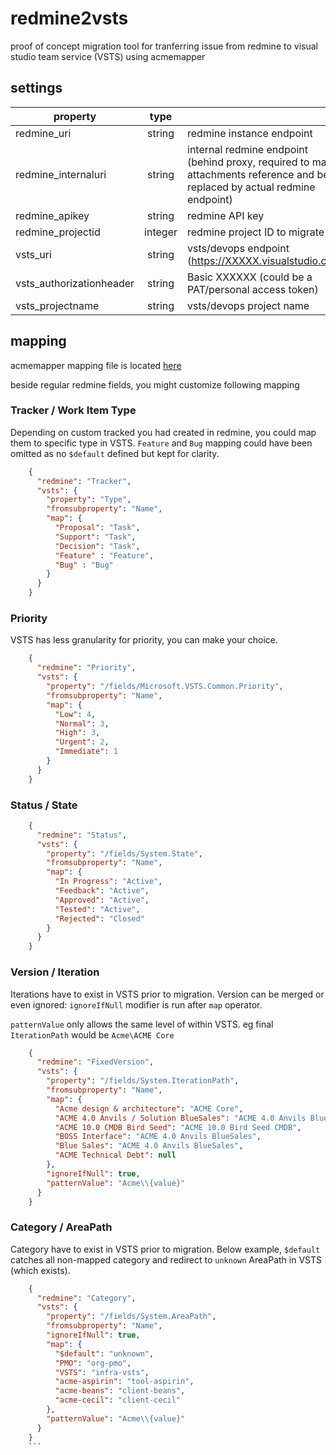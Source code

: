 # redmine2vsts
proof of concept migration tool for tranferring issue from redmine to visual studio team service (VSTS) using acmemapper

## settings

| property | type |  |
|---------------------|:------:|------------------------------------------------------------------------------------------------------------------------------|
| redmine_uri | string | redmine instance endpoint |
| redmine_internaluri | string | internal redmine endpoint (behind proxy, required to match attachments reference and be replaced by actual redmine endpoint) |
| redmine_apikey | string | redmine API key |
| redmine_projectid | integer | redmine project ID to migrate |
| vsts_uri | string | vsts/devops endpoint (https://XXXXX.visualstudio.com) |
| vsts_authorizationheader | string | Basic XXXXXX (could be a PAT/personal access token)
| vsts_projectname | string | vsts/devops project name

## mapping

acmemapper mapping file is located [here](redminemigration/Maps/issue.json)

beside regular redmine fields, you might customize following mapping

### Tracker / Work Item Type

Depending on custom tracked you had created in redmine, you could map them to specific type in VSTS. `Feature` and `Bug` mapping could have been omitted as no `$default` defined but kept for clarity.

```json
    {
      "redmine": "Tracker",
      "vsts": {
        "property": "Type",
        "fromsubproperty": "Name",
        "map": {
          "Proposal": "Task",
          "Support": "Task",
          "Decision": "Task",
          "Feature" : "Feature",
          "Bug" : "Bug"
        }
      }
    }
```

### Priority

VSTS has less granularity for priority, you can make your choice.

```json
    {
      "redmine": "Priority",
      "vsts": {
        "property": "/fields/Microsoft.VSTS.Common.Priority",
        "fromsubproperty": "Name",
        "map": {
          "Low": 4,
          "Normal": 3,
          "High": 3,
          "Urgent": 2,
          "Immediate": 1
        }
      }
    }
```

### Status / State

```json
    {
      "redmine": "Status",
      "vsts": {
        "property": "/fields/System.State",
        "fromsubproperty": "Name",
        "map": {
          "In Progress": "Active",
          "Feedback": "Active",
          "Approved": "Active",
          "Tested": "Active",
          "Rejected": "Closed"
        }
      }
    }
```

### Version / Iteration

Iterations have to exist in VSTS prior to migration. Version can be merged or even ignored: `ignoreIfNull` modifier is run after `map` operator. 

`patternValue` only allows the same level of within VSTS. eg final `IterationPath` would be `Acme\ACME Core`

```json
    {
      "redmine": "FixedVersion",
      "vsts": {
        "property": "/fields/System.IterationPath",
        "fromsubproperty": "Name",
        "map": {
          "Acme design & architecture": "ACME Core",
          "ACME 4.0 Anvils / Solution BlueSales": "ACME 4.0 Anvils BlueSales",
          "ACME 10.0 CMDB Bird Seed": "ACME 10.0 Bird Seed CMDB",
          "BOSS Interface": "ACME 4.0 Anvils BlueSales",
          "Blue Sales": "ACME 4.0 Anvils BlueSales",
          "ACME Technical Debt": null
        },
        "ignoreIfNull": true,
        "patternValue": "Acme\\{value}"
      }
    }
```

### Category / AreaPath

Category have to exist in VSTS prior to migration. Below example, `$default` catches all non-mapped category and redirect to `unknown` AreaPath in VSTS (which exists).

```json
    {
      "redmine": "Category",
      "vsts": {
        "property": "/fields/System.AreaPath",
        "fromsubproperty": "Name",
        "ignoreIfNull": true,
        "map": {
          "$default": "unknown",
          "PMO": "org-pmo",
          "VSTS": "infra-vsts",
          "acme-aspirin": "tool-aspirin",
          "acme-beans": "client-beans",
          "acme-cecil": "client-cecil"
        },
        "patternValue": "Acme\\{value}"
      }
    }
    ```
